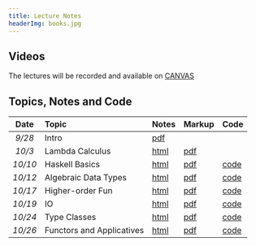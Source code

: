```yaml
---
title: Lecture Notes
headerImg: books.jpg
---
```



## Videos

The lectures will be recorded and available on [CANVAS](https://canvas.ucsd.edu/courses/29526)

## Topics, Notes and Code

| **Date**   | **Topic**                       | **Notes**                 | **Markup**           | **Code**           |
|:----------:|:--------------------------------|:--------------------------|:---------------------|:-------------------|
| *9/28*     | Intro                           | [pdf][00-intro]           |                      |                    |
| *10/3*     | Lambda Calculus                 | [html][01-lambda]         | [pdf][01-pdf]        |                    |
| *10/10*    | Haskell Basics                  | [html][02-basic]          | [pdf][02-pdf]        | [code][code-10-10]
| *10/12*    | Algebraic Data Types            | [html][03-adt]            | [pdf][03-pdf]        | [code][code-10-12] |
| *10/17*    | Higher-order Fun                | [html][04-hof]            | [pdf][04-pdf]        | [code][code-10-17] |
| *10/19*    | IO                              | [html][05-io]             | [pdf][05-pdf]        | [code][code-10-19] |
| *10/24*    | Type Classes 		           | [html][06-typeclasses]    | [pdf][06-pdf]        | [code][code-10-24] |
| *10/26*    | Functors and Applicatives       | [html][07-functors]       | [pdf][07-pdf]        | [code][code-10-26] |

<!--
|            | Type Classes                    | [html][08-typeclasses]    |                      | [code][code-10-21] |
|            | Functors and Monads             | [html][09-monads]         |                      | [code][code-10-26] |
|            | Iteration and State             | [lists][10-list] [state][11-state]   |  [pdf][11-state-A] | [code][code-10-28] |
|            | Parser Combinators              | [html][12-parsers]        |                      | [code][code-11-2]  |
|            | ""                              |                           |                      | [code][code-11-4]  |
|            | Monad Transformers              | [html][13-transformers]   |                      | [code][code-11-9]  |
|            | Property-based Testing          | [html][14-testing]        |                      | [code][code-11-16] |
|            | Concurrency                     | [html][15-stm]            | [pdf][pfd13]         | [code][code-11-23] |
|            | Refinement Types                | [1][lh1] [2][lh2] [3][lh3] [4][lh4]   |          |                    |

| *12/3*     | Exceptions                      | [html][13-transformers]   | [pdf][13-exceptions] | [code][code]      |
| *12/8*     | Monad Transformers              | [html][13-transformers]   | [TBD][13-trans]      | [code][code]      |
|            | Property-based Testing          | [html][14-testing]        | [TBD][TBD]           | [code][code]      |
|            | List Monad                      | [html][10-list]           |                      |                  |
|            | Proofs as Programs              |                           |                      |                  |
-->

[lh1]: http://ucsd-progsys.github.io/lh-workshop/01-index.html
[lh2]: http://ucsd-progsys.github.io/lh-workshop/02-refinements.html
[lh3]: http://ucsd-progsys.github.io/lh-workshop/03-datatypes.html
[lh4]: http://ucsd-progsys.github.io/lh-workshop/04-case-study-insertsort.html


[TBD]: TBD
[code]: https://github.com/ucsd-cse230/fa23/tree/master/static/code/src
[00-intro]: static/raw/lec-intro.pdf
[01-lambda]: lectures/01-lambda.html
[02-basic]: lectures/02-basic.html
[03-adt]: lectures/03-adt.html
[04-hof]: lectures/04-hof.html
[05-io]: lectures/05-io.html
[06-typeclasses]: lectures/06-typeclasses.html
[07-functors]: lectures/07-functors.html


[01-pdf]: static/raw/01-lambda.pdf
[02-pdf]: static/raw/02-basic.pdf
[03-pdf]: static/raw/03-adt.pdf
[04-pdf]: static/raw/04-hof.pdf
[05-pdf]: static/raw/05-io.pdf
[06-pdf]: static/raw/06-classes.pdf
[07-pdf]: static/raw/07-functors.pdf

[code-10-10]: https://github.com/ucsd-cse230/fa23/tree/main/static/code/src/lec_10_10_23.hs
[code-10-12]: https://github.com/ucsd-cse230/fa23/tree/main/static/code/src/lec_10_12_23.hs
[code-10-17]: https://github.com/ucsd-cse230/fa23/tree/main/static/code/src/lec_10_17_23.hs
[code-10-19]: https://github.com/ucsd-cse230/fa23/tree/main/static/code/src/hello.hs
[code-10-24]: https://github.com/ucsd-cse230/fa23/tree/main/static/code/src/lec_10_26_23.hs
[code-10-26]: https://github.com/ucsd-cse230/fa23/tree/main/static/code/src/lec_10_24_23.hs
